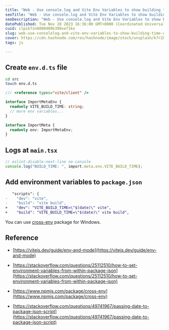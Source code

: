 ```yaml
---
title: "Web - Use console.log and Vite Env Variables to show building time on browser console"
seoTitle: "Web - Use console.log and Vite Env Variables to show building time"
seoDescription: "Web - Use console.log and Vite Env Variables to show building time on browser console"
datePublished: Tue Nov 28 2023 16:36:00 GMT+0000 (Coordinated Universal Time)
cuid: clpik7zn6000409k399vef1kn
slug: web-use-consolelog-and-vite-env-variables-to-show-building-time-on-browser-console
cover: https://cdn.hashnode.com/res/hashnode/image/stock/unsplash/k7rZ8wTfABA/upload/fb99fd1ea8818c005f7450d26cb67a5a.jpeg
tags: js

---
```


## Create `env.d.ts` file

```bash
cd src
touch env.d.ts
```

```typescript
/// <reference types="vite/client" />

interface ImportMetaEnv {
  readonly VITE_BUILD_TIME: string;
  // more env variables...
}

interface ImportMeta {
  readonly env: ImportMetaEnv;
}
```

## Logs at `main.tsx`

```typescript
// eslint-disable-next-line no-console
console.log("BUILD_TIME: ", import.meta.env.VITE_BUILD_TIME);
```

## Add environment variables to `package.json`

```diff
   "scripts": {
-    "dev": "vite",
-    "build": "vite build",
+    "dev": "VITE_BUILD_TIME=\"$(date)\" vite",
+    "build": "VITE_BUILD_TIME=\"$(date)\" vite build",
```

You can use [cross-env](https://www.npmjs.com/package/cross-env) package for Windows.

## Reference

* [https://vitejs.dev/guide/env-and-mode](https://vitejs.dev/guide/env-and-mode)
    
* [https://stackoverflow.com/questions/25112510/how-to-set-environment-variables-from-within-package-json](https://stackoverflow.com/questions/25112510/how-to-set-environment-variables-from-within-package-json)
    
* [https://www.npmjs.com/package/cross-env](https://www.npmjs.com/package/cross-env)
    
* [https://stackoverflow.com/questions/49741967/passing-date-to-package-json-script](https://stackoverflow.com/questions/49741967/passing-date-to-package-json-script)